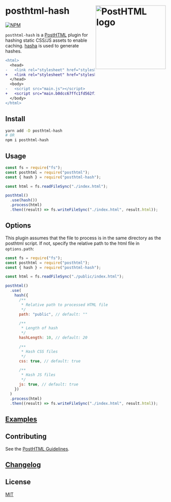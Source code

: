 # posthtml-hash <img align="right" width="220" height="200" title="PostHTML logo" src="http://posthtml.github.io/posthtml/logo.svg">

[![NPM][npm]][npm-url]

`posthtml-hash` is a [PostHTML](https://github.com/posthtml/posthtml) plugin for hashing static CSS/JS assets to enable caching. [hasha](https://www.npmjs.com/package/hasha) is used to generate hashes.

```diff
<html>
  <head>
-   <link rel="stylesheet" href="stylesheet.css" />
+   <link rel="stylesheet" href="stylesheet.9a6cf95c41e87b9dc102.css" />
  </head>
  <body>
-   <script src="main.js"></script>
+   <script src="main.b0dcc67ffc1fd562f212.js"></script>
  </body>
</html>
```

## Install

```bash
yarn add -D posthtml-hash
# OR
npm i posthtml-hash
```

## Usage

```js
const fs = require("fs");
const posthtml = require("posthtml");
const { hash } = require("posthtml-hash");

const html = fs.readFileSync("./index.html");

posthtml()
  .use(hash())
  .process(html)
  .then((result) => fs.writeFileSync("./index.html", result.html));
```

## Options

This plugin assumes that the file to process is in the same directory as the posthtml script. If not, specify the relative path to the html file in `options.path`:

```js
const fs = require("fs");
const posthtml = require("posthtml");
const { hash } = require("posthtml-hash");

const html = fs.readFileSync("./public/index.html");

posthtml()
  .use(
    hash({
      /**
       * Relative path to processed HTML file
       */
      path: "public", // default: ""

      /**
       * Length of hash
       */
      hashLength: 10, // default: 20

      /**
       * Hash CSS files
       */
      css: true, // default: true

      /**
       * Hash JS files
       */
      js: true, // default: true
    })
  )
  .process(html)
  .then((result) => fs.writeFileSync("./index.html", result.html));
```

## [Examples](examples)

## Contributing

See the [PostHTML Guidelines](https://github.com/posthtml/posthtml/tree/master/docs).

## [Changelog](CHANGELOG.md)

## License

[MIT](LICENSE)

[npm]: https://img.shields.io/npm/v/posthtml-hash.svg?color=blue
[npm-url]: https://npmjs.com/package/posthtml-hash
